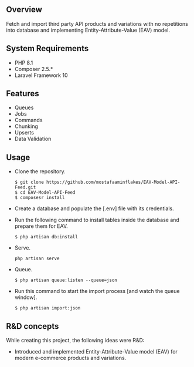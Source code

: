 ## Overview

Fetch and import third party API products and variations with no repetitions into database and implementing Entity-Attribute-Value (EAV) model.

## System Requirements

-   PHP 8.1
-   Composer 2.5.\*
-   Laravel Framework 10

## Features

-   Queues
-   Jobs
-   Commands
-   Chunking
-   Upserts
-   Data Validation

## Usage

-   Clone the repository.

    ```
    $ git clone https://github.com/mostafaaminflakes/EAV-Model-API-Feed.git
    $ cd EAV-Model-API-Feed
    $ composesr install
    ```

-   Create a database and populate the [.env] file with its credentials.
-   Run the following command to install tables inside the database and prepare them for EAV.

    ```
    $ php artisan db:install
    ```

-   Serve.

    ```
    php artisan serve
    ```

-   Queue.

    ```
    $ php artisan queue:listen --queue=json
    ```

-   Run this command to start the import process [and watch the queue window].

    ```
    $ php artisan import:json
    ```

## R&D concepts

While creating this project, the following ideas were R&D:

-   Introduced and implemented Entity-Attribute-Value model (EAV) for modern e-commerce products and variations.
